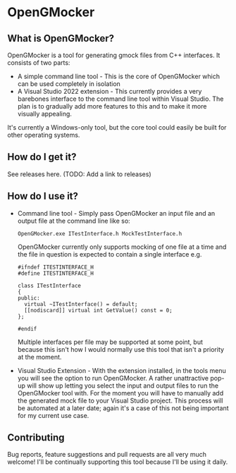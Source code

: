# OpenGMocker
## What is OpenGMocker?
OpenGMocker is a tool for generating gmock files from C++ interfaces. It consists of two parts:
* A simple command line tool - This is the core of OpenGMocker which can be used completely in isolation
* A Visual Studio 2022 extension - This currently provides a very barebones interface to the command line tool within Visual Studio. The plan is to gradually add more features to this and to make it more visually appealing.
  
It's currently a Windows-only tool, but the core tool could easily be built for other operating systems.

## How do I get it?
See releases here. (TODO: Add a link to releases)

## How do I use it?
* Command line tool - Simply pass OpenGMocker an input file and an output file at the command line like so:
  
  `OpenGMocker.exe ITestInterface.h MockTestInterface.h`
  
  OpenGMocker currently only supports mocking of one file at a time and the file in question is expected to contain a single interface e.g.
  ```
  #ifndef ITESTINTERFACE_H
  #define ITESTINTERFACE_H
  
  class ITestInterface
  {
  public:
    virtual ~ITestInterface() = default;
    [[nodiscard]] virtual int GetValue() const = 0;
  };
  
  #endif
  ```
  Multiple interfaces per file may be supported at some point, but because this isn't how I would normally use this tool that isn't a priority at the moment.
* Visual Studio Extension - With the extension installed, in the tools menu you will see the option to run OpenGMocker. A rather unattractive pop-up will show up letting you select the input and output files to run the OpenGMocker tool with. For the moment you will have to manually add the generated mock file to your Visual Studio project. This process will be automated at a later date; again it's a case of this not being important for my current use case.

## Contributing
Bug reports, feature suggestions and pull requests are all very much welcome! I'll be continually supporting this tool because I'll be using it daily.
